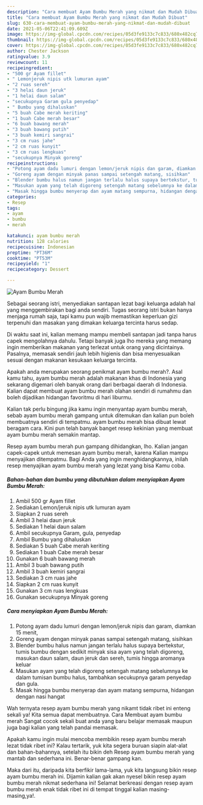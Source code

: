 ```yaml
---
description: "Cara membuat Ayam Bumbu Merah yang nikmat dan Mudah Dibuat"
title: "Cara membuat Ayam Bumbu Merah yang nikmat dan Mudah Dibuat"
slug: 630-cara-membuat-ayam-bumbu-merah-yang-nikmat-dan-mudah-dibuat
date: 2021-05-06T22:41:09.609Z
image: https://img-global.cpcdn.com/recipes/05d3fe9133c7c833/680x482cq70/ayam-bumbu-merah-foto-resep-utama.jpg
thumbnail: https://img-global.cpcdn.com/recipes/05d3fe9133c7c833/680x482cq70/ayam-bumbu-merah-foto-resep-utama.jpg
cover: https://img-global.cpcdn.com/recipes/05d3fe9133c7c833/680x482cq70/ayam-bumbu-merah-foto-resep-utama.jpg
author: Chester Jackson
ratingvalue: 3.9
reviewcount: 11
recipeingredient:
- "500 gr Ayam fillet"
- " Lemonjeruk nipis utk lumuran ayam"
- "2 ruas sereh"
- "3 helai daun jeruk"
- "1 helai daun salam"
- "secukupnya Garam gula penyedap"
- " Bumbu yang dihaluskan"
- "5 buah Cabe merah keriting"
- "1 buah Cabe merah besar"
- "6 buah bawang merah"
- "3 buah bawang putih"
- "3 buah kemiri sangrai"
- "3 cm ruas jahe"
- "2 cm ruas kunyit"
- "3 cm ruas lengkuas"
- "secukupnya Minyak goreng"
recipeinstructions:
- "Potong ayam dadu lumuri dengan lemon/jeruk nipis dan garam, diamkan 15 menit,"
- "Goreng ayam dengan minyak panas sampai setengah matang, sisihkan"
- "Blender bumbu halus namun jangan terlalu halus supaya bertekstur, tumis bumbu dengan sedikit minyak sisa ayam yang telah digoreng, masukan daun salam, daun jeruk dan sereh, tumis hingga aromanya keluar"
- "Masukan ayam yang telah digoreng setengah matang sebelumnya ke dalam tumisan bumbu halus, tambahkan secukupnya garam penyedap dan gula."
- "Masak hingga bumbu menyerap dan ayam matang sempurna, hidangan dengan nasi hangat"
categories:
- Resep
tags:
- ayam
- bumbu
- merah

katakunci: ayam bumbu merah 
nutrition: 128 calories
recipecuisine: Indonesian
preptime: "PT36M"
cooktime: "PT53M"
recipeyield: "1"
recipecategory: Dessert

---
```



![Ayam Bumbu Merah](https://img-global.cpcdn.com/recipes/05d3fe9133c7c833/680x482cq70/ayam-bumbu-merah-foto-resep-utama.jpg)

Sebagai seorang istri, menyediakan santapan lezat bagi keluarga adalah hal yang menggembirakan bagi anda sendiri. Tugas seorang istri bukan hanya menjaga rumah saja, tapi kamu pun wajib memastikan keperluan gizi terpenuhi dan masakan yang dimakan keluarga tercinta harus sedap.

Di waktu  saat ini, kalian memang mampu membeli santapan jadi tanpa harus capek mengolahnya dahulu. Tetapi banyak juga lho mereka yang memang ingin memberikan makanan yang terlezat untuk orang yang dicintainya. Pasalnya, memasak sendiri jauh lebih higienis dan bisa menyesuaikan sesuai dengan makanan kesukaan keluarga tercinta. 



Apakah anda merupakan seorang penikmat ayam bumbu merah?. Asal kamu tahu, ayam bumbu merah adalah makanan khas di Indonesia yang sekarang digemari oleh banyak orang dari berbagai daerah di Indonesia. Kalian dapat membuat ayam bumbu merah olahan sendiri di rumahmu dan boleh dijadikan hidangan favoritmu di hari liburmu.

Kalian tak perlu bingung jika kamu ingin menyantap ayam bumbu merah, sebab ayam bumbu merah gampang untuk ditemukan dan kalian pun boleh membuatnya sendiri di tempatmu. ayam bumbu merah bisa dibuat lewat beragam cara. Kini pun telah banyak banget resep kekinian yang membuat ayam bumbu merah semakin mantap.

Resep ayam bumbu merah pun gampang dihidangkan, lho. Kalian jangan capek-capek untuk memesan ayam bumbu merah, karena Kalian mampu menyajikan ditempatmu. Bagi Anda yang ingin menghidangkannya, inilah resep menyajikan ayam bumbu merah yang lezat yang bisa Kamu coba.

<!--inarticleads1-->

##### Bahan-bahan dan bumbu yang dibutuhkan dalam menyiapkan Ayam Bumbu Merah:

1. Ambil 500 gr Ayam fillet
1. Sediakan  Lemon/jeruk nipis utk lumuran ayam
1. Siapkan 2 ruas sereh
1. Ambil 3 helai daun jeruk
1. Sediakan 1 helai daun salam
1. Ambil secukupnya Garam, gula, penyedap
1. Ambil  Bumbu yang dihaluskan
1. Sediakan 5 buah Cabe merah keriting
1. Sediakan 1 buah Cabe merah besar
1. Gunakan 6 buah bawang merah
1. Ambil 3 buah bawang putih
1. Ambil 3 buah kemiri sangrai
1. Sediakan 3 cm ruas jahe
1. Siapkan 2 cm ruas kunyit
1. Gunakan 3 cm ruas lengkuas
1. Gunakan secukupnya Minyak goreng




<!--inarticleads2-->

##### Cara menyiapkan Ayam Bumbu Merah:

1. Potong ayam dadu lumuri dengan lemon/jeruk nipis dan garam, diamkan 15 menit,
1. Goreng ayam dengan minyak panas sampai setengah matang, sisihkan
1. Blender bumbu halus namun jangan terlalu halus supaya bertekstur, tumis bumbu dengan sedikit minyak sisa ayam yang telah digoreng, masukan daun salam, daun jeruk dan sereh, tumis hingga aromanya keluar
1. Masukan ayam yang telah digoreng setengah matang sebelumnya ke dalam tumisan bumbu halus, tambahkan secukupnya garam penyedap dan gula.
1. Masak hingga bumbu menyerap dan ayam matang sempurna, hidangan dengan nasi hangat




Wah ternyata resep ayam bumbu merah yang nikamt tidak ribet ini enteng sekali ya! Kita semua dapat membuatnya. Cara Membuat ayam bumbu merah Sangat cocok sekali buat anda yang baru belajar memasak maupun juga bagi kalian yang telah pandai memasak.

Apakah kamu ingin mulai mencoba membikin resep ayam bumbu merah lezat tidak ribet ini? Kalau tertarik, yuk kita segera buruan siapin alat-alat dan bahan-bahannya, setelah itu bikin deh Resep ayam bumbu merah yang mantab dan sederhana ini. Benar-benar gampang kan. 

Maka dari itu, daripada kita berfikir lama-lama, yuk kita langsung bikin resep ayam bumbu merah ini. Dijamin kalian gak akan nyesel bikin resep ayam bumbu merah nikmat sederhana ini! Selamat berkreasi dengan resep ayam bumbu merah enak tidak ribet ini di tempat tinggal kalian masing-masing,ya!.


